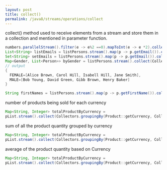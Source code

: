 ```yaml
---
layout: post
title: collect()
permalink: /java8/streams/operations/collect
---
```


collect() method used to receive elements from a stream and store them in a collection and mentioned in parameter function.
```java
numbers.parallelStream().filter(e -> e%2 ==0).mapToInt(e -> e *2).collect(Collectors.toList());
List<String> listEmails = listPersons.stream().map(p -> p.getEmail()).collect(Collectors.toList());
Set<String> setEmails = listPersons.stream().map(p -> p.getEmail()).collect(Collectors.toCollection(TreeSet::new));
Map<Gender, List<Person>> byGender = listPersons.stream().collect(Collectors.groupingBy(p -> p.getGender()));
// output
{
  FEMALE=[Alice Brown, Carol Hill, Isabell Hill, Jane Smith], 
  MALE=[Bob Young, David Green, Gibb Brown, Henry Baker]
}

String firstNames = listPersons.stream().map(p -> p.getFirstName()).collect(Collectors.joining(", "));   // Alice, Bob, Carol, David
```

number of products being sold for each currency
```java
Map<String, Integer> totalProductByCurrency = 
pList.stream().collect(Collectors.groupingBy(Product::getCurrency, Collectors.reducing(0, 1L, Integer::sum)));
```
	
sum of all the product quantity grouped by currency
```java
Map<String, Integer> totalProductByCurrency = 
pList.stream().collect(Collectors.groupingBy(Product::getCurrency, Collectors.reducing(0, Product.getQuantity(), Integer::sum)));
```
	
average of the product quantity based on Currency
```java
Map<String, Integer> totalProductByCurrency = 
pList.stream().collect(Collectors.groupingBy(Product::getCurrency, Collectors.averagingInt(Product::getQuantity)));
```